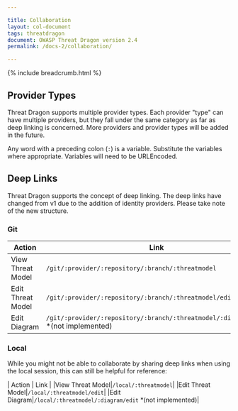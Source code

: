 ```yaml
---

title: Collaboration
layout: col-document
tags: threatdragon
document: OWASP Threat Dragon version 2.4
permalink: /docs-2/collaboration/

---
```


{% include breadcrumb.html %}

## Provider Types

Threat Dragon supports multiple provider types.  Each provider "type" can have multiple providers,
but they fall under the same category as far as deep linking is concerned.
More providers and provider types will be added in the future.

Any word with a preceding colon (`:`) is a variable.  Substitute the variables where appropriate.
Variables will need to be URLEncoded.

## Deep Links

Threat Dragon supports the concept of deep linking.  The deep links have changed from v1 due to
the addition of identity providers. Please take note of the new structure.

### Git

| Action | Link |
|---|---|
|View Threat Model|`/git/:provider/:repository/:branch/:threatmodel`|
|Edit Threat Model|`/git/:provider/:repository/:branch/:threatmodel/edit`|
|Edit Diagram|`/git/:provider/:repository/:branch/:threatmodel/:diagram/edit` *(not implemented)|

### Local

While you might not be able to collaborate by sharing deep links when using the local session,
this can still be helpful for reference:

| Action | Link |
|View Threat Model|`/local/:threatmodel`|
|Edit Threat Model|`/local/:threatmodel/edit`|
|Edit Diagram|`/local/:threatmodel/:diagram/edit` *(not implemented)|
